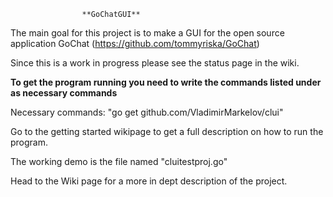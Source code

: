                     **GoChatGUI**

The main goal for this project is to make a GUI for the open source application GoChat (https://github.com/tommyriska/GoChat)

Since this is a work in progress please see the status page in the wiki.

**To get the program running you need to write the commands listed under as necessary commands**

Necessary commands: "go get github.com/VladimirMarkelov/clui"

Go to the getting started wikipage to get a full description on how to run the program.

The working demo is the file named "cluitestproj.go"

Head to the Wiki page for a more in dept description of the project.

